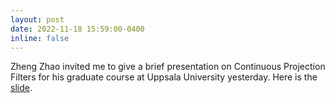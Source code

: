 ```yaml
---
layout: post
date: 2022-11-18 15:59:00-0400
inline: false
---
```


Zheng Zhao invited me to give a brief presentation on Continuous Projection Filters for his graduate course at Uppsala University yesterday. Here is the [slide](https://github.com/.../sem.../emzir_continuous_filtering.pdf).
